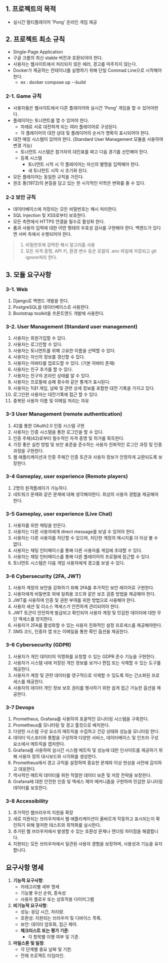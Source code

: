## 1. 프로젝트의 목적
- 실시간 멀티플레이어 'Pong' 온라인 게임 제공
## 2. 프로젝트 최소 규칙
- Single-Page Application
- 구글 크롬의 최신 stable 버전과 호환되어야 한다.
- 사용자는 웹사이트에서 처리되지 않은 에러, 경고를 마주치지 않는다.
- Docker가 제공하는 컨테이너를 실행하기 위해 단일 Commad Line으로 시작해야 한다.
	- ex : docker compose up --build
### 2-1. Game 규칙
- 사용자들은 웹사이트에서 다른 플레이어와 실시간 'Pong' 게임을 할 수 있어야한다.
- 플레이어는 토너먼트를 열 수 있어야 한다.
	- 차례로 서로 대전하게 되는 여러 플레이어로 구성된다.
	- 각 플레이어의 대전 상대 및 플레이어의 순서가 명확히 표시되어야 한다.
- 대전 매칭 시스템이 있어야 한다. (Standard User Management 모듈을 사용하여 변경 가능)
	- 토너먼트 시스템은 참가자의 대진표를 짜고 다음 경기를 선언해야 한다.
	- 등록 시스템
		- 토너먼트 시작 시 각 플레이어는 자신의 별명을 입력해야 한다.
		- 새 토너먼트 시작 시 초기화 된다.
- 모든 플레이어는 동일한 규칙을 가진다.
- 원조 퐁(1972)의 본질을 담고 있는 한 시각적인 미학은 변화를 줄 수 있다.
### 2-2 보안 규칙
- 데이터베이스에 저장되는 모든 비밀번호는 해시 처리한다.
- SQL Injection 및 XSS로부터 보호한다.
- 모든 측면에서 HTTPS 연결을 필수로 활성화 한다.
- 폼과 사용자 입력에 대한 어떤 형태의 우효성 검사를 구현해야 한다. 백엔드가 있다면 서버 측에서 수행되어야 한다.
> 1. 비밀번호에 강력한 해시 알고리즘 사용
> 2. 모든 자격 증명, API 키, 환경 변수 등은 로컬의 .env 파일에 저장되고 git ignore처리 한다.


## 3. 모듈 요구사항
### 3-1. Web
1. Django로 백엔드 개발을 한다.
2. PostgreSQL을 데이터베이스로 사용한다.
3. Bootstrap toolkit을 프론트엔드 개발에 사용한다.
### 3-2. User Management (Standard user management)
1. 사용자는 회원가입할 수 있다.
2. 사용자는 로그인할 수 있다.
3. 사용자는 토너먼트를 위해 고유한 이름을 선택할 수 있다.
4. 사용자는 자신의 정보를 갱신할 수 있다.
5. 사용자는 아바타를 업로드할 수 있다. (기본 아바타 존재)
6. 사용자는 친구 추가를 할 수 있다.
7. 사용자는 친구의 온라인 상태를 알 수 있다.
8. 사용자는 프로필에 승패 횟수와 같은 통계가 표시된다.
9. 사용자는 1대1 게임, 날짜 및 관련 상세 정보를 포함한 대전 기록을 가지고 있다.
10. 로그인한 사용자는 대전기록에 접근 할 수 있다.
11. 중복된 사용자 이름 및 이메일 처리는 자유
### 3-3 User Management (remote authentication)
1. 42를 통한 OAuth2.0 인증 시스템 구현
2. 사용자는 인증 시스템을 통한 로그인을 할 수 있다.
3. 인증 주체(42)로부터 필수적인 자격 증명 및 허가를 획득한다.
4. 가장 좋은 실천 방법 및 보안 표준을 준수하는 사용자 친화적인 로그인 과정 및 인증 과정을 구현한다.
5. 웹 애플리케이션과 인증 주체간 인증 토큰과 사용자 정보가 안정하게 교환되도록 보장한다.
### 3-4 Gameplay, user experience (Remote players)
1. 2명의 원격플레이가 가능하다.
2. 네트워크 문제와 같은 문제에 대해 생각해야한다. 최상의 사용자 경험을 제공해야 한다.
### 3-5 Gameplay, user experience (Live Chat)
1. 사용자를 위한 채팅을 만든다.
2. 사용자는 다른 사용자에게 direct message를 보낼 수 있어야 한다.
3. 사용자는 다른 사용자를 차단할 수 있으며, 차단한 계정의 메시지를 더 이상 볼 수 없다.
4. 사용자는 채팅 인터페이스를 통해 다른 사용자를 게임에 초대할 수 있다.
5. 사용자는 채팅 인터페이스를 통해 다른 플레이어의 프로필에 접근할 수 있다.
6. 토너먼트 시스템은 다음 게임 사용자에게 경고를 보낼 수 있다.
### 3-6 Cybersecurity (2FA, JWT)
1. 사용자 계정의 보안을 강화하기 위해 2FA를 추가적인 보안 레이어로 구현한다.
2. 사용자에게 비밀번호 외에 일회용 코드와 같은 보조 검증 방법을 제공해야 한다.
3. JWT를 사용하여 인증 및 권한 부여를 위한 방법으로 사용해야 한다.
4. 사용자 세션 및 리소스 액세스가 안전하게 관리되어야 한다.
5. JWT 토큰이 안전하게 발급되고 확인되어 사용자 계정 및 민감한 데이터에 대한 무단 액세스를 방지한다.
6. 사용자가 2FA를 활성화할 수 있는 사용자 친화적인 설정 프로세스를 제공해야한다.
7. SMS 코드, 인증자 앱 또는 이메일을 통한 확인 옵션을 제공한다.
### 3-6 Cybersecurity (GDPR)
1. 사용자가 개인 데이터의 익명화를 요청할 수 있는 GDPR 준수 기능을 구현한다.
2. 사용자가 시스템 내에 저장된 개인 정보를 보거나 편집 또는 삭제할 수 있는 도구를 제공한다.
3. 사용자가 계정 및 관련 데이터를 영구적으로 삭제할 수 있도록 하는 간소화된 프로세스를 제공한다.
4. 사용자의 데이터 개인 정보 보호 권리를 행사하기 위한 쉽게 접근 가능한 옵션을 제공한다.
### 3-7 Devops
1. Prometheus, Grafana를 사용하여 포괄적인 모니터링 시스템을 구축한다.
2. Prometheus를 모니터링 및 경고 툴킷으로 배치한다.
3. 다양한 시스템 구성 요소의 매트릭을 수집하고 건강 상태와 성능을 모니터링 한다.
4. 데이터 익스포터와 통합을 구성하여 다양한 서비스, 데이터베이스 및 인프라 구성 요소에서 메트릭을 캡처한다.
5. Grafana를 사용하여 실시간 시스템 메트릭 및 성능에 대한 인사이트를 제공하기 위해 사용자 정의 대시보드와 시각화를 생성한다.
6. Prometheus에서 경고 규칙을 설정하여 중요한 문제와 이상 현상을 사전에 감지하고 대응한다.
7. 역사적인 메트릭 데이터를 위한 적절한 데이터 보존 및 저장 전략을 보장한다.
8. Grafana에 대한 안전한 인증 및 액세스 제어 메커니즘을 구현하여 민감한 모니터링 데이터를 보호한다.
### 3-8 Accessibility
1. 추가적인 웹브라우저 지원을 확장
2. 새로 지원되는 브라우저에서 웹 애플리케이션이 올바르게 작동하고 표시되는지 확인하기 위해 철저한 테스트와 최적화를 실시한다.
3. 추가된 웹 브라우저에서 발생할 수 있는 호환성 문제나 렌더링 차이점을 해결합니다.
4. 지원되는 모든 브라우저에서 일관된 사용자 경험을 보장하며, 사용성과 기능을 유지합니다.

## 요구사항 명세
1. **기능적 요구사항**:
    - 카테고리별 세부 명세
    - 기능별 우선 순위, 종속성
    - 사용자 플로우 또는 상호작용 다이어그램
2. **비기능적 요구사항**:
    - 성능: 응답 시간, 처리량.
    - 호환성: 지원되는 브라우저 및 디바이스 목록.
    - 보안: 데이터 암호화, 접근 제어.
    - **체크리스트 또는 평가 기준**:
        - 각 항목별 이행 여부 및 기준.
3. **마일스톤 및 일정**:
    - 각 단계별 중요 날짜 및 기한.
    - 전체 프로젝트 타임라인.